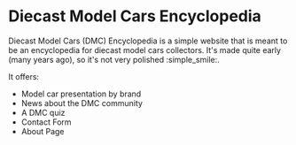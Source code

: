 # Diecast Model Cars Encyclopedia #

Diecast Model Cars (DMC) Encyclopedia is a simple website that is meant to be an encyclopedia for diecast model cars collectors. It's made quite early (many years ago), so it's not
very polished  :simple_smile:.

It offers:
* Model car presentation by brand
* News about the DMC community
* A DMC quiz
* Contact Form
* About Page
